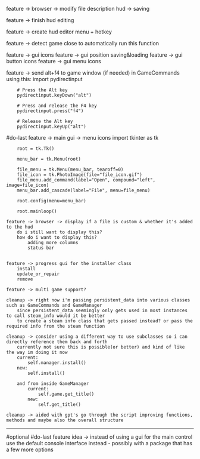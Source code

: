 

feature -> browser -> modify file description hud -> saving


feature -> finish hud editing

feature -> create hud editor menu + hotkey

feature -> detect game close to automatically run this function

feature -> gui icons
feature -> gui position saving&loading
feature -> gui button icons
feature -> gui menu icons

feature -> send alt+f4 to game window (if needed) in GameCommands using this:
        import pydirectinput
		
		# Press the Alt key
        pydirectinput.keyDown("alt")

        # Press and release the F4 key
        pydirectinput.press("f4")

        # Release the Alt key
        pydirectinput.keyUp("alt")

#do-last
	feature -> main gui -> menu icons
		import tkinter as tk

		root = tk.Tk()

		menu_bar = tk.Menu(root)

		file_menu = tk.Menu(menu_bar, tearoff=0)
		file_icon = tk.PhotoImage(file="file_icon.gif")
		file_menu.add_command(label="Open", compound="left", image=file_icon)
		menu_bar.add_cascade(label="File", menu=file_menu)

		root.config(menu=menu_bar)

		root.mainloop()

	feature -> browser -> display if a file is custom & whether it's added to the hud
		do i still want to display this?
		how do i want to display this?
			adding more columns
			status bar
			

	feature -> progress gui for the installer class
		install
		update_or_repair
		remove

	feature -> multi game support?

	cleanup -> right now i'm passing persistent_data into various classes such as GameCommands and GameManager
		since persistent_data seemingly only gets used in most instances to call steam_info would it be better
		to create a steam info class that gets passed instead? or pass the required info from the steam function

	cleanup -> consider using a different way to use subclasses so i can directly reference them back and forth
		currently not sure this is possible(or better) and kind of like the way im doing it now
		current:
			self.manager.install()
		new:
			self.install()

		and from inside GameManager
			current:
				self.game.get_title()
			new:
				self.get_title()

	cleanup -> aided with gpt's go through the script improving functions, methods and maybe also the overall structure

------------------------------------------------------

#optional #do-last
	feature idea -> instead of using a gui for the main control use the default console interface instead - possibly with a package that has a few more options